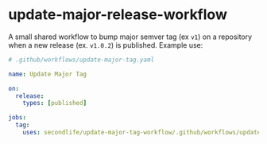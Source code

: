 # update-major-release-workflow

A small shared workflow to bump major semver tag (ex `v1`) on a repository when
a new release (ex. `v1.0.2`) is published. Example use:

```yaml
# .github/workflows/update-major-tag.yaml

name: Update Major Tag

on:
  release:
    types: [published]

jobs:
  tag:
    uses: secondlife/update-major-tag-workflow/.github/workflows/update-major-tag.yaml@v1
```
